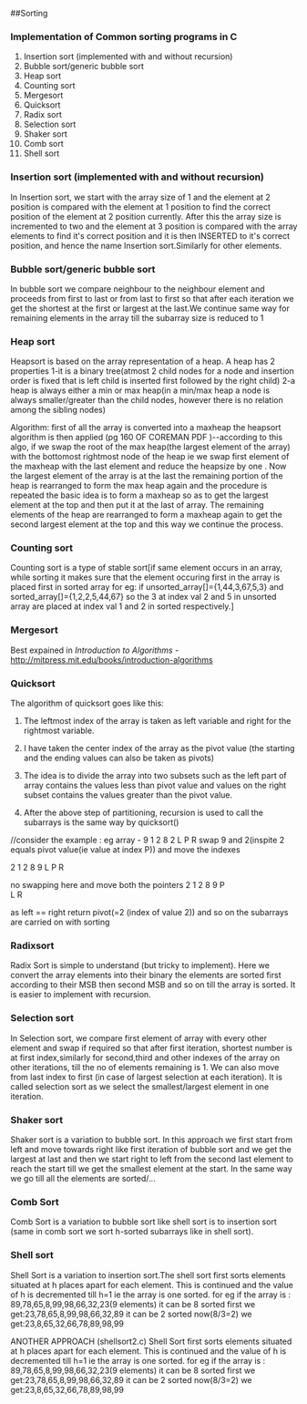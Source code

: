 ##Sorting

### Implementation of Common sorting programs in C

1. Insertion sort (implemented with and without recursion)
2. Bubble sort/generic bubble sort
3. Heap sort
4. Counting sort
5. Mergesort
6. Quicksort
7. Radix sort
8. Selection sort
9. Shaker sort
10. Comb sort
11. Shell sort

### Insertion sort (implemented with and without recursion)
In Insertion sort, we start with the array size of 1 and the element at 2 position is compared with the element at 1 position to find the correct position of the element at 2 position currently. After this the array size is incremented to two and the element at 3 position is compared with the array elements to find it's correct position and it is then INSERTED to it's correct position, and hence the name Insertion sort.Similarly for other elements.


### Bubble sort/generic bubble sort
In bubble sort we compare neighbour to the neighbour element and proceeds from first to last or from last to first so that after each iteration we get the shortest at the first or largest at the last.We continue same way for remaining elements in the array till the subarray size is reduced to 1


### Heap sort
Heapsort is based on the array representation of a heap. A heap has 2 properties 
1-it is a binary tree(atmost 2 child nodes for a node and insertion order is fixed that is left child is inserted first   followed by the right child) 
2-a heap is always either a min or max heap(in a min/max heap a node is always smaller/greater than the child nodes,      however there is no relation among the sibling nodes)

Algorithm:
first of all the array is converted into a maxheap 
the heapsort algorithm is then applied (pg 160 OF COREMAN PDF )--according to this algo, if we swap the root of the max heap(the largest element of the array) with the bottomost rightmost node of the heap ie we swap first element of the maxheap with the last element and reduce the heapsize by one . Now the largest element of the array is at the last the remaining portion of the heap is rearranged to form the max heap again and the procedure is repeated the basic idea is to form a maxheap so as to get the largest element at the top and then put it at the last of array. The remaining elements of the heap are rearranged to form a maxheap again to get the second largest element at the top and this way we continue the process.


### Counting sort
Counting sort is a type of stable sort[if same element occurs in an array, while sorting it makes sure that the element occuring first in the array is placed first in sorted array for eg: if unsorted_array[]={1,44,3,67,5,3} and sorted_array[]={1,2,2,5,44,67} so the 3 at index val 2 and 5 in unsorted array are placed at index val 1 and 2 in sorted respectively.]


### Mergesort
Best expained in _Introduction to Algorithms_ - http://mitpress.mit.edu/books/introduction-algorithms


### Quicksort
The algorithm of quicksort goes like this:
1) The leftmost index of the array is taken as left variable and right for the rightmost variable.
2) I have taken the center index of the array as the pivot value (the starting and the ending values can also be taken as pivots)
3) The idea is to divide the array into two subsets such as the left part of array contains the values less than pivot value and values on the right subset contains the values greater than the pivot value.

4) After the above step of partitioning, recursion is used to call the subarrays is the same way by quicksort()


//consider the example :
eg array - 
9	1	2	8	2
L		P		R
swap 9 and 2(inspite 2 equals pivot value(ie value at index P)) and move the indexes

2	1	2	8	9
	L	P	R

no swapping here and move both the pointers 
2	1	2	8	9
		P	
		L
		R

as left == right return pivot(=2 (index of value 2)) and so on the subarrays are carried on with sorting


### Radixsort
Radix Sort is simple to understand (but tricky to implement). Here we convert the array elements into their binary the elements are sorted first according to their MSB then second MSB and so on till the array is sorted. It is easier to implement with recursion.


### Selection sort
In Selection sort, we compare first element of array with every other element and swap if required so that after first iteration, shortest number is at first index,similarly for second,third and other indexes of the array on other iterations, till the no of elements remaining is 1. We can also move from last index to first (in case of largest selection at each iteration). It is called selection sort as we select the smallest/largest element in one iteration.


### Shaker sort
Shaker sort is a variation to bubble sort. In this approach we first start from left and move towards right like first iteration of bubble sort and we get the largest at last and then we start right to left from the second last element to reach the start till we get the smallest element at the start. In the same way we go till all the elements are sorted/...


### Comb Sort 
Comb Sort is a variation to bubble sort like shell sort is to insertion sort (same in comb sort we sort h-sorted subarrays like in shell sort).



### Shell sort
Shell Sort is a variation to insertion sort.The shell sort first sorts elements situated at h places apart for each element. This is continued and the value of h is decremented till h=1 ie the array is one sorted.
for eg if the array is : 89,78,65,8,99,98,66,32,23(9 elements)
it can be 8 sorted first we get:23,78,65,8,99,98,66,32,89
it can be 2 sorted now(8/3=2) we get:23,8,65,32,66,78,89,98,99

ANOTHER APPROACH (shellsort2.c)
Shell Sort first sorts elements situated at h places apart for each element. This is continued and the value of h is decremented till h=1 ie the array is one sorted.
for eg if the array is : 89,78,65,8,99,98,66,32,23(9 elements)
it can be 8 sorted first we get:23,78,65,8,99,98,66,32,89
it can be 2 sorted now(8/3=2) we get:23,8,65,32,66,78,89,98,99

